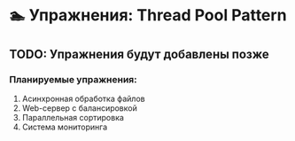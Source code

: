 # 🏊 Упражнения: Thread Pool Pattern

## TODO: Упражнения будут добавлены позже

### Планируемые упражнения:
1. Асинхронная обработка файлов
2. Web-сервер с балансировкой
3. Параллельная сортировка
4. Система мониторинга
